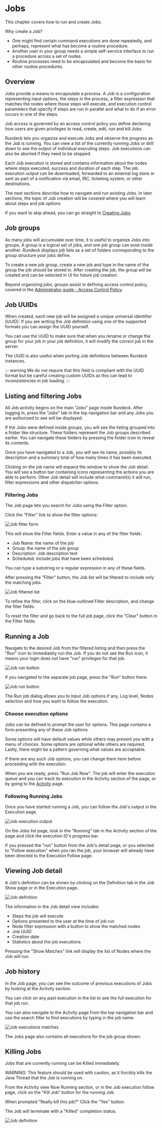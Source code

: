 # Jobs

This chapter covers how to run and create _Jobs_.

Why create a Job?

- One might find certain command executions are done repeatedly, and
  perhaps, represent what has become a routine procedure.
- Another user in your group needs a simple self-service interface to
  run a procedure across a set of nodes.
- Routine processes need to be encapsulated and become the basis for
  other routine procedures.

## Overview

Jobs provide a means to encapsulate a process.
A _Job_ is a configuration representing input options,
the steps in the process, a filter expression that matches the nodes where
those steps will execute, and execution
control parameters that specify if steps are run in parallel
and what to do if an error occurs in one of the steps.

Job access is governed by an access control
policy you define declaring how users are given privileges to
read, create, edit, run and kill Jobs.

Rundeck lets you organize and execute Jobs and observe the progress as
the Job is running. You can view a list of the currently running Jobs
or drill down to see the output of individual executing steps.
Job executions can also be aborted if they need to be stopped.

Each Job execution is stored and contains information about the nodes
where steps executed, success and duration of each step. The job
execution output can be downloaded, forwarded to an
external log store or sent as part of a
notification via email, IRC, ticketing system, or other destinations.

The next sections describe how to navigate and run existing Jobs. In
later sections, the topic of Job creation will be covered where
you will learn about steps and job options

If you want to skip ahead, you can go straight to
[Creating Jobs](/manual/jobs/creating-jobs.md).

## Job groups

As many jobs will accumulate over time, it is useful to organize Jobs
into groups. A group is a logical set of jobs, and one job group can
exist inside another. Rundeck displays job lists as a set of folders
corresponding to the group structure your jobs define.

To create a new job group, create a new job and type in the name of the group the job should be stored in. After creating the job, the group will be created and can be selected in UI for future job creation.

Beyond organizing jobs, groups assist in defining access control
policy, covered in the
[Administrator guide - Access Control Policy](/administration/security/authorization.md).

## Job UUIDs

When created, each new job will be assigned a unique universal identifier (UUID). If you are writing the Job definition using one of the supported formats you can assign the UUID yourself.

You can use the UUID to make sure that when you rename or change the group for
your job in your job definition, it will modify the correct job in the server.

The UUID is also useful when porting Job definitions between Rundeck instances.

::: warning
We do not require that this field is compliant with the UUID format but be careful creating custom UUIDs as this can lead to inconsistencies in job loading.
:::

## Listing and filtering Jobs

All Job activity begins on the main "Jobs" page inside Rundeck. After
logging in, press the "Jobs" tab in the top navigation bar and any
Jobs you are authorized to see will be displayed.

If the Jobs were defined inside groups, you will see the listing
grouped into a folder like structure. These folders represent the Job
groups described earlier. You can navigate these folders by pressing
the folder icon to reveal its contents.

Once you have navigated to a Job, you will see its name, possibly its
description and a summary total of how many times it has been executed.

Clicking on the job name will expand the window to show the Job
detail. You will see a button bar containing icons representing the
actions you are able to perform. Other Job detail will include what
command(s) it will run, filter expressions and other dispatcher options.

### Filtering Jobs

The Job page lets you search for Jobs using the Filter option.

Click the "Filter" link to show the filter options:

![Job filter form](/assets/img/fig0317.png)

This will show the Filter fields. Enter a value in any of the filter fields:

- Job Name: the name of the job
- Group: the name of the job group
- Description: Job description text
- Scheduled: Include jobs that have been scheduled.

You can type a substring or a regular expression in any of these
fields.

After pressing the "Filter" button, the Job list will be filtered to
include only the matching jobs.

![Job filtered list](/assets/img/fig0318.png)

To refine the filter, click on the blue-outlined Filter description,
and change the filter fields.

To reset the filter and go back to the full job page, click the
"Clear" button in the Filter fields.

## Running a Job

Navigate to the desired Job
from the filtered listing and then press the
"Run" icon to immediately run the Job.
If you do not see the Run icon, it
means your login does not have "run" privileges for that job.

![Job run button](/assets/img/fig0319.png)

If you navigated to the separate job page, press
the "Run" button there.

![Job run button](/assets/img/fig0319-b.png)

The Run job dialog allows you to input Job options if any,
Log level, Nodes selection and how you want to follow the execution.

### Choose execution options

Jobs can be defined to prompt the user for options. This page contains
a form presenting any of these Job options.

Some options will have default values while others may present you
with a menu of choices. Some options are optional while others are
required. Lastly, there might be a pattern governing what values are
acceptable.

If there are any such Job options, you can change them here before
proceeding with the execution.

When you are ready, press "Run Job Now". The job will enter
the execution queue and you can track its execution in the
Activity section of the page, or by going to the [Activity](/manual/08-activity.md) page.

### Following Running Jobs

Once you have started running a Job, you can follow the Job's output
in the Execution page.

![Job execution output](/assets/img/fig0319-c.png)

On the Jobs list page, look in the "Running" tab in the Activity section of the page
and click the execution ID's progress bar.

If you pressed the "run" button from the Job's detail page, or you selected to "Follow execution" when you ran the job, your
browser will already have been directed to the Execution Follow page.

## Viewing Job detail

A Job's definition can be shown by clicking on the Definition
tab in the Job Show page or in the Execution page.

![Job definition](/assets/img/fig0320.png)

The information in the Job detail view includes:

- Steps the job will execute
- Options presented to the user at the time of job run
- Node filter expression with a button to show the matched nodes
- Job UUID
- Creation date
- Statistics about the job executions

Pressing the "Show Matches" link will display the list of Nodes where the Job will run.

## Job history

In the Job page, you can see the outcome of previous executions of
Jobs by looking at the Activity section.

You can click on any past execution in the list to see the full execution for that job run.

You can also navigate to the Activity page from the top navigation bar and use the
search filter to find executions by typing in the job name.

![Job executions matches](/assets/img/fig0310.png)

The Jobs page also contains all executions for the job group shown.

## Killing Jobs

Jobs that are currently running can be Killed immediately.

WARNING: This feature should be used with caution, as it forcibly
kills the Java Thread that the Job is running on.

From the Activity view Now Running section, or in the Job execution
follow page, click on the "Kill Job" button for the running Job.

When prompted "Really kill this job?" Click the "Yes" button.

The Job will terminate with a "Killed" completion status.

![Job definition](/assets/img/fig0319-d.png)
